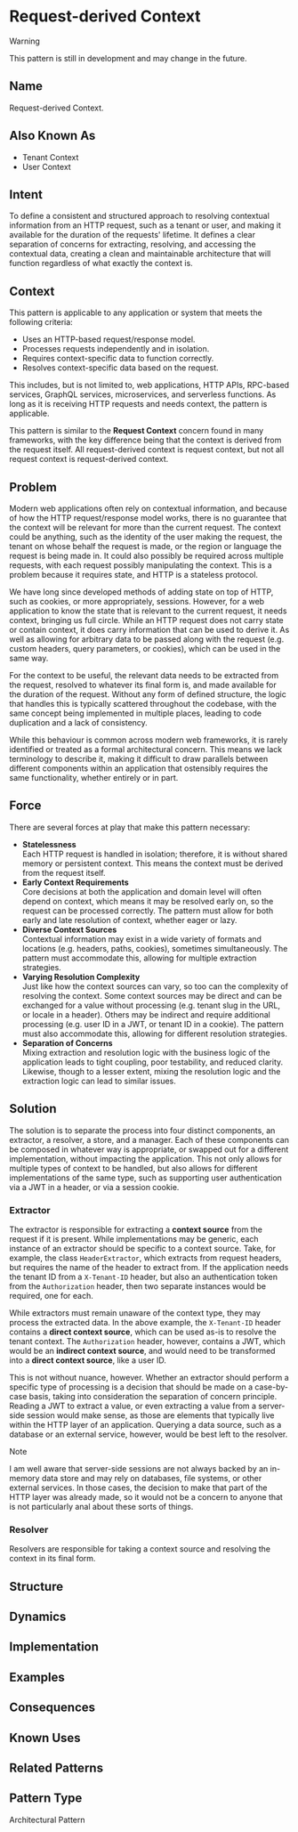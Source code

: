 # Request-derived Context

> [!WARNING]
> This pattern is still in development and may change in the future.

## Name

Request-derived Context.

## Also Known As

- Tenant Context
- User Context

## Intent

To define a consistent and structured approach to resolving contextual information from an HTTP request, such as a
tenant or user, and making it available for the duration of the requests' lifetime.
It defines a clear separation of concerns for extracting, resolving, and accessing the contextual data, creating a clean
and maintainable architecture that will function regardless of what exactly the context is.

## Context

This pattern is applicable to any application or system that meets the following criteria:

- Uses an HTTP-based request/response model.
- Processes requests independently and in isolation.
- Requires context-specific data to function correctly.
- Resolves context-specific data based on the request.

This includes, but is not limited to, web applications, HTTP APIs, RPC-based services, GraphQL services, microservices,
and serverless functions.
As long as it is receiving HTTP requests and needs context, the pattern is applicable.

This pattern is similar to the **Request Context** concern found in many frameworks, with the key difference being
that the context is derived from the request itself.
All request-derived context is request context, but not all request context is request-derived context.

## Problem

Modern web applications often rely on contextual information, and because of how the HTTP request/response model works,
there is no guarantee that the context will be relevant for more than the current request.
The context could be anything, such as the identity of the user making the request, the tenant on whose behalf the
request is made, or the region or language the request is being made in.
It could also possibly be required across multiple requests, with each request possibly manipulating the context.
This is a problem because it requires state, and HTTP is a stateless protocol.

We have long since developed methods of adding state on top of HTTP, such as cookies, or more appropriately, sessions.
However, for a web application to know the state that is relevant to the current request, it needs context, bringing us
full circle.
While an HTTP request does not carry state or contain context, it does carry information that can be used to derive it.
As well as allowing for arbitrary data to be passed along with the request (e.g. custom headers, query parameters, or
cookies), which can be used in the same way.

For the context to be useful, the relevant data needs to be extracted from the request, resolved to whatever its final
form is, and made available for the duration of the request.
Without any form of defined structure, the logic that handles this is typically scattered throughout the codebase, with
the same concept being implemented in multiple places, leading to code duplication and a lack of consistency.

While this behaviour is common across modern web frameworks, it is rarely identified or treated as a formal
architectural concern.
This means we lack terminology to describe it, making it difficult to draw parallels between different components
within an application that ostensibly requires the same functionality, whether entirely or in part.

## Force

There are several forces at play that make this pattern necessary:

- **Statelessness** <br/>
  Each HTTP request is handled in isolation; therefore, it is without shared memory or persistent context.
  This means the context must be derived from the request itself.
- **Early Context Requirements** <br/>
  Core decisions at both the application and domain level will often depend on context, which means it may be
  resolved early on, so the request can be processed correctly.
  The pattern must allow for both early and late resolution of context, whether eager or lazy.
- **Diverse Context Sources** <br/>
  Contextual information may exist in a wide variety of formats and locations (e.g. headers, paths, cookies),
  sometimes simultaneously.
  The pattern must accommodate this, allowing for multiple extraction strategies.
- **Varying Resolution Complexity** <br/>
  Just like how the context sources can vary, so too can the complexity of resolving the context.
  Some context sources may be direct and can be exchanged for a value without processing (e.g. tenant slug in the
  URL, or locale in a header).
  Others may be indirect and require additional processing (e.g. user ID in a JWT, or tenant ID in a cookie).
  The pattern must also accommodate this, allowing for different resolution strategies.
- **Separation of Concerns** <br/>
  Mixing extraction and resolution logic with the business logic of the application leads to tight coupling, poor
  testability, and reduced clarity.
  Likewise, though to a lesser extent, mixing the resolution logic and the extraction logic can lead to similar issues.

## Solution

The solution is to separate the process into four distinct components, an extractor, a resolver, a store, and a manager.
Each of these components can be composed in whatever way is appropriate, or swapped out for a different implementation,
without impacting the application.
This not only allows for multiple types of context to be handled, but also allows for different implementations of the
same type, such as supporting user authentication via a JWT in a header, or via a session cookie.

### Extractor

The extractor is responsible for extracting a **context source** from the request if it is present.
While implementations may be generic, each instance of an extractor should be specific to a context source.
Take, for example, the class `HeaderExtractor`, which extracts from request headers, but requires the name of the header
to extract from.
If the application needs the tenant ID from a `X-Tenant-ID` header, but also an authentication token from the 
`Authorization` header, then two separate instances would be required, one for each.

While extractors must remain unaware of the context type, they may process the extracted data.
In the above example, the `X-Tenant-ID` header contains a **direct context source**, which can be used as-is to 
resolve the tenant context.
The `Authorization` header, however, contains a JWT, which would be an **indirect context source**, and would need to be
transformed into a **direct context source**, like a user ID.

This is not without nuance, however. 
Whether an extractor should perform a specific type of processing is a decision that should be made on a case-by-case
basis, taking into consideration the separation of concern principle.
Reading a JWT to extract a value, or even extracting a value from a server-side session would make sense, as those are
elements that typically live within the HTTP layer of an application.
Querying a data source, such as a database or an external service, however, would be best left to the resolver.

> [!NOTE]
> I am well aware that server-side sessions are not always backed by an in-memory data store and may rely on databases,
> file systems, or other external services.
> In those cases, the decision to make that part of the HTTP layer was already made, so it would not be a concern 
> to anyone that is not particularly anal about these sorts of things.

### Resolver

Resolvers are responsible for taking a context source and resolving the context in its final form.


## Structure

## Dynamics

## Implementation

## Examples

## Consequences

## Known Uses

## Related Patterns

## Pattern Type

Architectural Pattern
